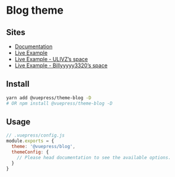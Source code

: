# Blog theme

## Sites

- [Documentation](https://vuepress-theme-blog.ulivz.com)
- [Live Example](https://example.vuepress-theme-blog.ulivz.com/)
- [Live Example - ULIVZ’s space](https://ulivz.com/)
- [Live Example - Billyyyyy3320’s space](https://billyyyyy3320.com/)

## Install

```bash
yarn add @vuepress/theme-blog -D
# OR npm install @vuepress/theme-blog -D
```
## Usage

```js
// .vuepress/config.js
module.exports = {
  theme: '@vuepress/blog',
  themeConfig: {
    // Please head documentation to see the available options.
  }
}
```
